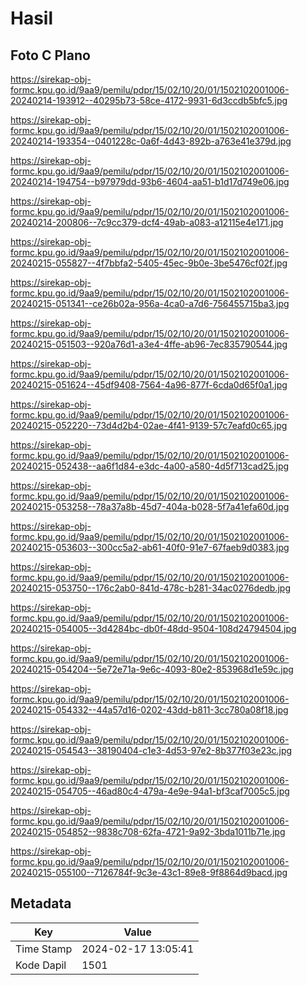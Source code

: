 # Hasil

## Foto C Plano

https://sirekap-obj-formc.kpu.go.id/9aa9/pemilu/pdpr/15/02/10/20/01/1502102001006-20240214-193912--40295b73-58ce-4172-9931-6d3ccdb5bfc5.jpg

https://sirekap-obj-formc.kpu.go.id/9aa9/pemilu/pdpr/15/02/10/20/01/1502102001006-20240214-193354--0401228c-0a6f-4d43-892b-a763e41e379d.jpg

https://sirekap-obj-formc.kpu.go.id/9aa9/pemilu/pdpr/15/02/10/20/01/1502102001006-20240214-194754--b97979dd-93b6-4604-aa51-b1d17d749e06.jpg

https://sirekap-obj-formc.kpu.go.id/9aa9/pemilu/pdpr/15/02/10/20/01/1502102001006-20240214-200806--7c9cc379-dcf4-49ab-a083-a12115e4e171.jpg

https://sirekap-obj-formc.kpu.go.id/9aa9/pemilu/pdpr/15/02/10/20/01/1502102001006-20240215-055827--4f7bbfa2-5405-45ec-9b0e-3be5476cf02f.jpg

https://sirekap-obj-formc.kpu.go.id/9aa9/pemilu/pdpr/15/02/10/20/01/1502102001006-20240215-051341--ce26b02a-956a-4ca0-a7d6-756455715ba3.jpg

https://sirekap-obj-formc.kpu.go.id/9aa9/pemilu/pdpr/15/02/10/20/01/1502102001006-20240215-051503--920a76d1-a3e4-4ffe-ab96-7ec835790544.jpg

https://sirekap-obj-formc.kpu.go.id/9aa9/pemilu/pdpr/15/02/10/20/01/1502102001006-20240215-051624--45df9408-7564-4a96-877f-6cda0d65f0a1.jpg

https://sirekap-obj-formc.kpu.go.id/9aa9/pemilu/pdpr/15/02/10/20/01/1502102001006-20240215-052220--73d4d2b4-02ae-4f41-9139-57c7eafd0c65.jpg

https://sirekap-obj-formc.kpu.go.id/9aa9/pemilu/pdpr/15/02/10/20/01/1502102001006-20240215-052438--aa6f1d84-e3dc-4a00-a580-4d5f713cad25.jpg

https://sirekap-obj-formc.kpu.go.id/9aa9/pemilu/pdpr/15/02/10/20/01/1502102001006-20240215-053258--78a37a8b-45d7-404a-b028-5f7a41efa60d.jpg

https://sirekap-obj-formc.kpu.go.id/9aa9/pemilu/pdpr/15/02/10/20/01/1502102001006-20240215-053603--300cc5a2-ab61-40f0-91e7-67faeb9d0383.jpg

https://sirekap-obj-formc.kpu.go.id/9aa9/pemilu/pdpr/15/02/10/20/01/1502102001006-20240215-053750--176c2ab0-841d-478c-b281-34ac0276dedb.jpg

https://sirekap-obj-formc.kpu.go.id/9aa9/pemilu/pdpr/15/02/10/20/01/1502102001006-20240215-054005--3d4284bc-db0f-48dd-9504-108d24794504.jpg

https://sirekap-obj-formc.kpu.go.id/9aa9/pemilu/pdpr/15/02/10/20/01/1502102001006-20240215-054204--5e72e71a-9e6c-4093-80e2-853968d1e59c.jpg

https://sirekap-obj-formc.kpu.go.id/9aa9/pemilu/pdpr/15/02/10/20/01/1502102001006-20240215-054332--44a57d16-0202-43dd-b811-3cc780a08f18.jpg

https://sirekap-obj-formc.kpu.go.id/9aa9/pemilu/pdpr/15/02/10/20/01/1502102001006-20240215-054543--38190404-c1e3-4d53-97e2-8b377f03e23c.jpg

https://sirekap-obj-formc.kpu.go.id/9aa9/pemilu/pdpr/15/02/10/20/01/1502102001006-20240215-054705--46ad80c4-479a-4e9e-94a1-bf3caf7005c5.jpg

https://sirekap-obj-formc.kpu.go.id/9aa9/pemilu/pdpr/15/02/10/20/01/1502102001006-20240215-054852--9838c708-62fa-4721-9a92-3bda1011b71e.jpg

https://sirekap-obj-formc.kpu.go.id/9aa9/pemilu/pdpr/15/02/10/20/01/1502102001006-20240215-055100--7126784f-9c3e-43c1-89e8-9f8864d9bacd.jpg


## Metadata

| Key        | Value               |
| ---------- | ------------------- |
| Time Stamp | 2024-02-17 13:05:41 |
| Kode Dapil | 1501                |



